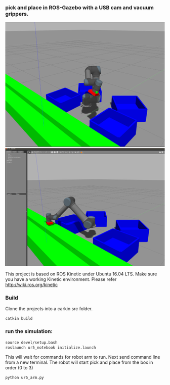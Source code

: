 ### pick and place in ROS-Gazebo with a USB cam and vacuum grippers. 

<p align="center">
<img src="https://github.com/bobd988/ur5-pick-place/blob/main/src/ur5-pick-place/media/demo1.png" width="600">
<img src="https://github.com/bobd988/ur5-pick-place/blob/main/src/ur5-pick-place/media/demo2.png" width="600">

This project is based on ROS Kinetic under Ubuntu 16.04 LTS.  Make sure you have a working Kinetic environment. Please refer http://wiki.ros.org/kinetic

### Build
Clone the projects into a carkin src folder.
```
catkin build 
```

### run the simulation:  


```
source devel/setup.bash 
roslaunch ur5_notebook initialize.launch
```
This will wait for commands for robot arm to run. Next send command line from a new terminal. The robot will start  pick and place from the box in order (0 to 3) 

```
python ur5_arm.py 
```




